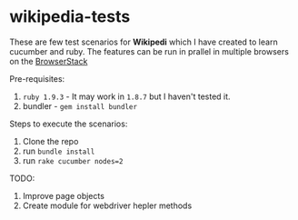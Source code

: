 wikipedia-tests
===============
These are few test scenarios for **Wikipedi** which I have created to learn cucumber and ruby. The features can be run in prallel in multiple browsers on the [BrowserStack](http://www.browserstack.com/automate)  

Pre-requisites:
  1. `ruby 1.9.3` - It may work in `1.8.7` but I haven't tested it.
  2. bundler - `gem install bundler`

Steps to execute the scenarios:
  1. Clone the repo
  2. run `bundle install`
  3. run `rake cucumber nodes=2`

TODO:
  1. Improve page objects
  2. Create module for webdriver hepler methods
